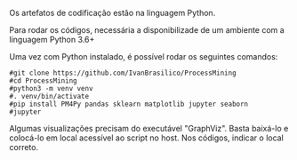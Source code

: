 Os artefatos de codificação estão na linguagem Python.


Para rodar os códigos, necessária a disponibilizade de um ambiente com a linguagem Python 3.6+


Uma vez com Python instalado, é possível rodar os seguintes comandos:

```
#git clone https://github.com/IvanBrasilico/ProcessMining
#cd ProcessMining
#python3 -m venv venv
#. venv/bin/activate
#pip install PM4Py pandas sklearn matplotlib jupyter seaborn
#jupyter
```

Algumas visualizações precisam do executável "GraphViz". Basta baixá-lo e colocá-lo em local acessível ao script no host. Nos códigos, indicar o local correto.